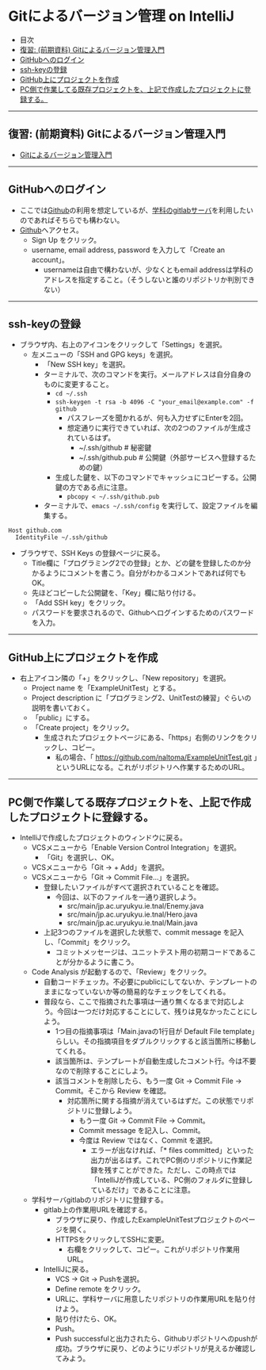 # Gitによるバージョン管理 on IntelliJ

- 目次
- <a href="#review">復習: (前期資料) Gitによるバージョン管理入門</a>
- <a href="#github-login">GitHubへのログイン</a>
- <a href="#ssh-key">ssh-keyの登録</a>
- <a href="#github-project">GitHub上にプロジェクトを作成</a>
- <a href="#github-project-push">PC側で作業してる既存プロジェクトを、上記で作成したプロジェクトに登録する。</a>

<hr>

## <a name="review">復習: (前期資料) Gitによるバージョン管理入門</a>
- [Gitによるバージョン管理入門](https://ie.u-ryukyu.ac.jp/~tnal/2016/prog1/Git.html)

<hr>

## <a name="github-login">GitHubへのログイン</a>
- ここでは[Github](https://github.com)の利用を想定しているが、[学科のgitlabサーバ](https://gitlab.ie.u-ryukyu.ac.jp/gitlab/users/sign_in)を利用したいのであればそちらでも構わない。
- [Github](https://github.com)へアクセス。
  - Sign Up をクリック。
  - username, email address, password を入力して「Create an account」。
    - usernameは自由で構わないが、少なくともemail addressは学科のアドレスを指定すること。（そうしないと誰のリポジトリか判別できない）

<hr>

## <a name="ssh-key">ssh-keyの登録</a>
- ブラウザ内、右上のアイコンをクリックして「Settings」を選択。
  - 左メニューの「SSH and GPG keys」を選択。
    - 「New SSH key」を選択。
    - ターミナルで、次のコマンドを実行。メールアドレスは自分自身のものに変更すること。
      - ``cd ~/.ssh``
      - ``ssh-keygen -t rsa -b 4096 -C "your_email@example.com" -f github``
        - パスフレーズを聞かれるが、何も入力せずにEnterを2回。
        - 想定通りに実行できていれば、次の2つのファイルが生成されているはず。
          - ~/.ssh/github # 秘密鍵
          - ~/.ssh/github.pub # 公開鍵（外部サービスへ登録するための鍵）
      - 生成した鍵を、以下のコマンドでキャッシュにコピーする。公開鍵の方である点に注意。
        - ``pbcopy < ~/.ssh/github.pub``
    - ターミナルで、``emacs ~/.ssh/config`` を実行して、設定ファイルを編集する。

```
Host github.com
  IdentityFile ~/.ssh/github
```

- ブラウザで、SSH Keys の登録ページに戻る。
  - Title欄に「プログラミング2での登録」とか、どの鍵を登録したのか分かるようにコメントを書こう。自分がわかるコメントであれば何でもOK。
  - 先ほどコピーした公開鍵を、「Key」欄に貼り付ける。
  - 「Add SSH key」をクリック。
  - パスワードを要求されるので、Githubへログインするためのパスワードを入力。

<hr>

## <a name="github-project">GitHub上にプロジェクトを作成</a>
- 右上アイコン隣の「+」をクリックし、「New repository」を選択。
  - Project name を「ExampleUnitTest」とする。
  - Project description に「プログラミング2、UnitTestの練習」ぐらいの説明を書いておく。
  - 「public」にする。
  - 「Create project」をクリック。
    - 生成されたプロジェクトページにある、「https」右側のリンクをクリックし、コピー。
      - 私の場合、「 https://github.com/naltoma/ExampleUnitTest.git 」というURLになる。これがリポジトリへ作業するためのURL。

<hr>

## <a name="github-project-push">PC側で作業してる既存プロジェクトを、上記で作成したプロジェクトに登録する。</a>
- IntelliJで作成したプロジェクトのウィンドウに戻る。
  - VCSメニューから「Enable Version Control Integration」を選択。
    - 「Git」を選択し、OK。
  - VCSメニューから「Git -> + Add」を選択。
  - VCSメニューから「Git -> Commit File...」を選択。
    - 登録したいファイルがすべて選択されていることを確認。
      - 今回は、以下のファイルを一通り選択しよう。
        - src/main/jp.ac.uryukyu.ie.tnal/Enemy.java
        - src/main/jp.ac.uryukyu.ie.tnal/Hero.java
        - src/main/jp.ac.uryukyu.ie.tnal/Main.java
    - 上記3つのファイルを選択した状態で、commit message を記入し、「Commit」をクリック。
      - コミットメッセージは、ユニットテスト用の初期コードであることが分かるように書こう。
  - Code Analysis が起動するので、「Review」をクリック。
    - 自動コードチェッカ。不必要にpublicにしてないか、テンプレートのままになっていないか等の簡易的なチェックをしてくれる。
    - 普段なら、ここで指摘された事項は一通り無くなるまで対応しよう。今回は一つだけ対応することにして、残りは見なかったことにしよう。
      - 1つ目の指摘事項は「Main.javaの1行目が Default File template」らしい。その指摘項目をダブルクリックすると該当箇所に移動してくれる。
      - 該当箇所は、テンプレートが自動生成したコメント行。今は不要なので削除することにしよう。
      - 該当コメントを削除したら、もう一度 Git -> Commit File -> Commit。そこから Review を確認。
        - 対応箇所に関する指摘が消えているはずだ。この状態でリポジトリに登録しよう。
          - もう一度 Git -> Commit File -> Commit。
          - Commit message を記入し、Commit。
          - 今度は Review ではなく、Commit を選択。
            - エラーが出なければ、「* files committed」といった出力が出るはず。これでPC側のリポジトリに作業記録を残すことができた。ただし、この時点では「IntelliJが作成している、PC側のフォルダに登録しているだけ」であることに注意。
  - 学科サーバgitlabのリポジトリに登録する。
    - gitlab上の作業用URLを確認する。
      - ブラウザに戻り、作成したExampleUnitTestプロジェクトのページを開く。
      - HTTPSをクリックしてSSHに変更。
        - 右欄をクリックして、コピー。これがリポジトリ作業用URL。
    - IntelliJに戻る。
      - VCS -> Git -> Pushを選択。
      - Define remote をクリック。
      - URLに、学科サーバに用意したリポジトリの作業用URLを貼り付けよう。
      - 貼り付けたら、OK。
      - Push。
      - Push successfulと出力されたら、Githubリポジトリへのpushが成功。ブラウザに戻り、どのようにリポジトリが見えるか確認してみよう。

